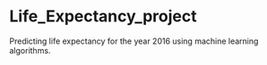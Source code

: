 # Life_Expectancy_project
Predicting life expectancy for the year 2016 using machine learning algorithms.
